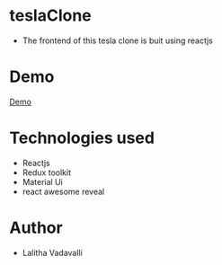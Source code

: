# teslaClone
* The frontend of this tesla clone is buit using reactjs 

# Demo
[Demo](https://www.loom.com/share/a8b702bc558a429da373ab190464f6e3)
# Technologies used
* Reactjs
* Redux toolkit
* Material Ui
* react awesome reveal

# Author
* Lalitha Vadavalli


